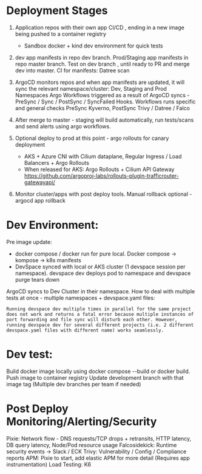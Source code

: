 # Deployment Stages

1. Application repos with their own app CI/CD , ending in a new image being pushed to a container registry

   - Sandbox docker + kind dev environment for quick tests

2. dev app manifests in repo dev branch. Prod/Staging app manifests in repo master branch. Test on dev branch , until ready to PR and merge dev into master. CI for manifests: Datree scan

3. ArgoCD monitors repos and when app manifests are updated, it will sync the relevant namespace/cluster: Dev, Staging and Prod Namespaces
   Argo Workflows triggered as a result of ArgoCD syncs - PreSync / Sync / PostSync / SyncFailed Hooks. Workflows runs specific and general checks
   PreSync Kyverno, PostSync Trivy / Datree / Falco
4. After merge to master - staging will build automatically, run tests/scans and send alerts using argo workflows.

5. Optional deploy to prod at this point - argo rollouts for canary deployment
   - AKS + Azure CNI with Cilium dataplane, Regular Ingress / Load Balancers + Argo Rollouts
   - When released for AKS: Argo Rollouts + Cilium API Gateway https://github.com/argoproj-labs/rollouts-plugin-trafficrouter-gatewayapi/

6. Monitor cluster/apps with post deploy tools. Manual rollback optional - argocd app rollback

# Dev Environment:

Pre image update:
- docker compose / docker run for pure local. Docker compose -> kompose -> k8s manifests
- DevSpace synced with local or AKS cluster (1 devspace session per namespace). devspace dev deploys pod to namespace and devspace purge tears down

ArgoCD syncs to Dev Cluster in their namespace.
How to deal with multiple tests at once  - multiple namespaces + devspace.yaml files:

`Running devspace dev multiple times in parallel for the same project does not work and returns a fatal error because multiple instances of port forwarding and file sync will disturb each other. However, running devspace dev for several different projects (i.e. 2 different devspace.yaml files with different name) works seamlessly.`

# Dev test:
Build docker image locally using docker compose --build or docker build.
Push image to container registry
Update development branch with that image tag (Multiple dev branches per team if needed)
# Post Deploy Monitoring/Alerting/Security

Pixie: Network flow - DNS requests/TCP drops + retransits, HTTP latency, DB query latency, Node/Pod resource usage
Falcosidekick: Runtime security events -> Slack / ECK
Trivy: Vulnerability / Config / Compliance reports
APM: Pixie to start, add elastic APM for more detail (Requires app instrumentation)
Load Testing: K6